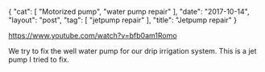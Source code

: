 {
   "cat": [
      "Motorized pump",
      "water pump repair"
   ],
   "date": "2017-10-14",
   "layout": "post",
   "tag": [
      "jetpump repair"
   ],
   "title": "Jetpump repair"
}

https://www.youtube.com/watch?v=bfb0am1Romo

We try to fix the well water pump for our drip irrigation system. This is a jet pump I tried to fix.